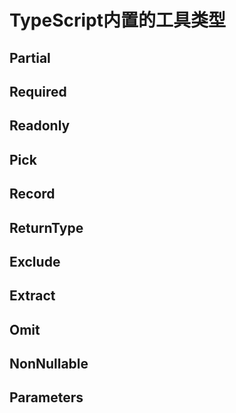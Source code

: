 # TypeScript内置的工具类型

## Partial

## Required

## Readonly

## Pick

## Record

## ReturnType

## Exclude

## Extract

## Omit

## NonNullable

## Parameters
